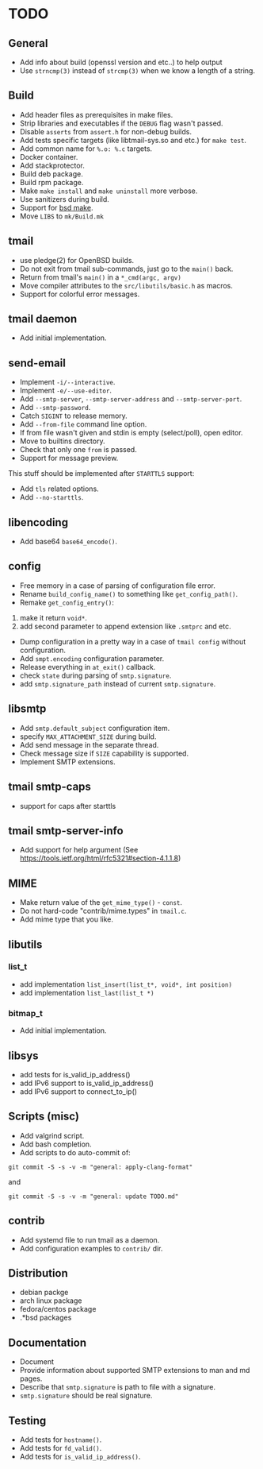 # TODO

## General

  * Add info about build (openssl version and etc..) to help output
  * Use `strncmp(3)` instead of `strcmp(3)` when we know a length of a string.

## Build

  * Add header files as prerequisites in make files.
  * Strip libraries and executables if the `DEBUG` flag wasn't passed.
  * Disable `asserts` from `assert.h` for non-debug builds.
  * Add tests specific targets (like libtmail-sys.so and etc.) for `make test`.
  * Add common name for `%.o: %.c` targets.
  * Docker container.
  * Add stackprotector.
  * Build deb package.
  * Build rpm package.
  * Make `make install` and `make uninstall` more verbose.
  * Use sanitizers during build.
  * Support for [bsd make](https://www.freebsd.org/cgi/man.cgi?make(1)).
  * Move `LIBS` to `mk/Build.mk`

## tmail

  * use pledge(2) for OpenBSD builds.
  * Do not exit from tmail sub-commands, just go to the `main()` back.
  * Return from tmail's `main()` in a `*_cmd(argc, argv)`
  * Move compiler attributes to the `src/libutils/basic.h` as macros.
  * Support for colorful error messages.

## tmail daemon

  * Add initial implementation.

## send-email

  * Implement `-i/--interactive`.
  * Implement `-e/--use-editor`.
  * Add `--smtp-server`, `--smtp-server-address` and `--smtp-server-port`.
  * Add `--smtp-password`.
  * Catch `SIGINT` to release memory.
  * Add `--from-file` command line option.
  * If from file wasn't given and stdin is empty (select/poll), open editor.
  * Move to builtins directory.
  * Check that only one `from` is passed.
  * Support for message preview.

This stuff should be implemented after `STARTTLS` support:

  * Add `tls` related options.
  * Add `--no-starttls`.
 
## libencoding

  * Add base64 `base64_encode()`.

## config

  * Free memory in a case of parsing of configuration file error.
  * Rename `build_config_name()` to something like `get_config_path()`.
  * Remake `get_config_entry()`:

1. make it return `void*`.
2. add second parameter to append extension like `.smtprc` and etc.

  * Dump configuration in a pretty way in a case of `tmail config`
without configuration.
  * Add `smpt.encoding` configuration parameter.
  * Release everything in `at_exit()` callback.
  * check `state` during parsing of `smtp.signature`.
  * add `smtp.signature_path` instead of current `smtp.signature`.

## libsmtp

  * Add `smtp.default_subject` configuration item.
  * specify `MAX_ATTACHMENT_SIZE` during build.
  * Add send message in the separate thread.
  * Check message size if `SIZE` capability is supported.
  * Implement SMTP extensions.

## tmail smtp-caps

  * support for caps after starttls

## tmail smtp-server-info

  * Add support for help argument
(See https://tools.ietf.org/html/rfc5321#section-4.1.1.8)

## MIME

  * Make return value of the `get_mime_type()` - `const`.
  * Do not hard-code "contrib/mime.types" in `tmail.c`.
  * Add mime type that you like.

## libutils

### list_t

  * add implementation `list_insert(list_t*, void*, int position)`
  * add implementation `list_last(list_t *)`

### bitmap_t

  * Add initial implementation.

## libsys

  * add tests for is_valid_ip_address()
  * add IPv6 support to is_valid_ip_address()
  * add IPv6 support to connect_to_ip()

## Scripts (misc)

  * Add valgrind script.
  * Add bash completion.
  * Add scripts to do auto-commit of:

`git commit -S -s -v -m "general: apply-clang-format"`

and

`git commit -S -s -v -m "general: update TODO.md"`

## contrib

  * Add systemd file to run tmail as a daemon.
  * Add configuration examples to `contrib/` dir.

## Distribution

  * debian packge
  * arch linux package
  * fedora/centos package
  * .*bsd packages

## Documentation

  * Document 
  * Provide information about supported SMTP extensions to man and md pages.
  * Describe that `smtp.signature` is path to file with a signature.
  * `smtp.signature` should be real signature.

## Testing

  * Add tests for `hostname()`.
  * Add tests for `fd_valid()`.
  * Add tests for `is_valid_ip_address()`.
